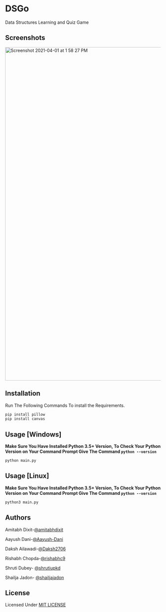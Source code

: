# DSGo
Data Structures Learning and Quiz Game

## Screenshots
<img width="1079" alt="Screenshot 2021-04-01 at 1 58 27 PM" src="https://user-images.githubusercontent.com/61555936/113273735-92f5e580-92fa-11eb-9a85-6a399c980140.png">

## Installation
Run The Following Commands To install the Requirements.
```bash
pip install pillow
pip install canvas
```

## Usage [Windows]
**Make Sure You Have Installed Python 3.5+ Version, To Check Your Python Version on Your Command Prompt Give The Command ```python --version```**

```bash
python main.py
```

## Usage [Linux]
**Make Sure You Have Installed Python 3.5+ Version, To Check Your Python Version on Your Command Prompt Give The Command ```python --version```**

```bash
python3 main.py
```
## Authors
Amitabh Dixit-[@amitabhdixit](https://github.com/amitabhdixit)

Aayush Dani-[@Aayush-Dani](https://github.com/Aayush-Dani)

Daksh Ailawadi-[@Daksh2706](https://github.com/Daksh2706)

Rishabh Chopda-[@rishabhc9](https://github.com/rishabhc9)

Shruti Dubey- [@shrutiupkd](https://github.com/shrutiupkd)

Shailja Jadon- [@shailjajadon](https://github.com/shailjajadon)

## License

Licensed Under [MIT LICENSE](LICENSE)
